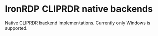 # IronRDP CLIPRDR native backends

Native CLIPRDR backend implementations. Currently only Windows is supported.